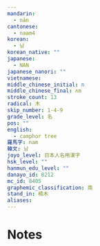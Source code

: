 ```yaml
---
mandarin:
  - nán
cantonese:
  - naam4
korean:
  - 남
korean_native: ""
japanese:
  - NAN
japanese_nanori: ""
vietnamese:
middle_chinese_initial: n
middle_chinese_final: ʌm
stroke_count: 13
radical: 木
skip_number: 1-4-9
grade_level: 名
pos: ""
english:
  - camphor tree
羅馬字: nam
韓文: 남
joyo_level: 日本人名用漢字
hsk_level: ""
hanmun_edu_level: ""
danayo_id: 8212
mc_id: 8405
graphemic_classification: 南
stand_in: 楠木
aliases:
---
```


# Notes
